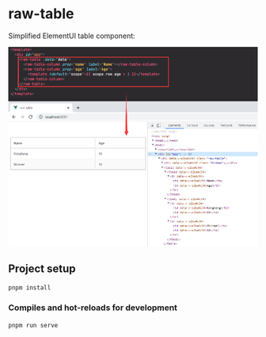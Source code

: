 # raw-table

Simplified ElementUI table component:

![](https://github.com/jinrui-kooboo/raw-table/blob/main/src/assets/demo.png)

## Project setup
```
pnpm install
```

### Compiles and hot-reloads for development
```
pnpm run serve
```

